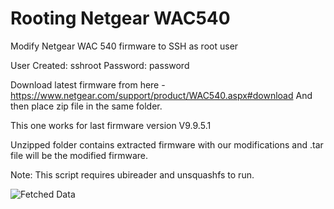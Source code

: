# Rooting Netgear WAC540
 Modify Netgear WAC 540 firmware to SSH as root user
 
 User Created: sshroot
 Password: password
 
 Download latest firmware from here - https://www.netgear.com/support/product/WAC540.aspx#download
 And then place zip file in the same folder.
 
This one works for last firmware version V9.9.5.1
 
 Unzipped folder contains extracted firmware with our modifications and .tar file will be the modified firmware.
 
 Note: This script requires ubireader and unsquashfs to run.
 
 ![Fetched Data](ScriptInAction.gif)
